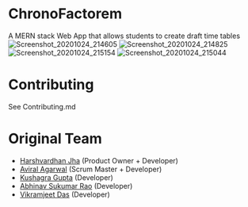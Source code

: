 # ChronoFactorem
A MERN stack Web App that allows students to create draft time tables
![Screenshot_20201024_214605](https://user-images.githubusercontent.com/46719471/97086671-6c909780-1642-11eb-96bb-eda9ff507557.png)
![Screenshot_20201024_214825](https://user-images.githubusercontent.com/46719471/97086719-b37e8d00-1642-11eb-8caa-8321076d11bb.png)
![Screenshot_20201024_215154](https://user-images.githubusercontent.com/46719471/97086805-30116b80-1643-11eb-9d3e-03be936950d8.png)
![Screenshot_20201024_215044](https://user-images.githubusercontent.com/46719471/97086774-06584480-1643-11eb-97b5-28a9100fe600.png)

# Contributing
See Contributing.md

# Original Team
+ [Harshvardhan Jha](https://github.com/HarshvardhanJha1) (Product Owner + Developer)
+ [Aviral Agarwal](https://github.com/Aviral14) (Scrum Master + Developer)
+ [Kushagra Gupta](https://github.com/Kushagra-0801) (Developer)
+ [Abhinav Sukumar Rao](https://github.com/AetherPrior) (Developer)
+ [Vikramjeet Das](https://github.com/VikramjeetD) (Developer)

